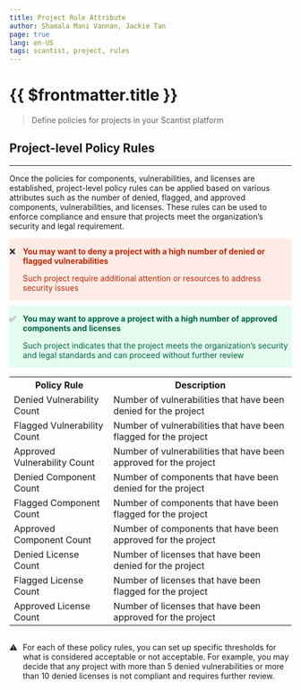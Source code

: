 ```yaml
---
title: Project Rule Attribute
author: Shamala Mani Vannan, Jackie Tan
page: true
lang: en-US
tags: scantist, project, rules
---
```


<ClientOnly>

# {{ $frontmatter.title }}

> Define policies for projects in your Scantist platform

## Project-level Policy Rules

<hr class="thick" />

Once the policies for components, vulnerabilities, and licenses are established, project-level policy rules can be applied based on various attributes such as the number of denied, flagged, and approved components, vulnerabilities, and licenses. These rules can be used to enforce compliance and ensure that projects meet the organization’s security and legal requirement. 

<div style="display: flex; background-color: #FFEBE6;">

<div style="flex: 0.05; ">

&#10060;

</div>

<div style="flex: 1; ">

<div style="color: #BF2600; font-weight: bold;">

You may want to deny a project with a high number of denied or flagged vulnerabilities

</div>

<span style="color: #BF2600;">

Such project require additional attention or resources to address security issues

</span>

</div> 

</div>



<div style="display: flex; background-color: #E3FCEF; margin-top: 10px">

<div style="flex: 0.05; ">

:white_check_mark:

</div>

<div style="flex: 1; ">

<div style="color: #006644; font-weight: bold;">

You may want to approve a project with a high number of approved components and licenses

</div>

<span style="color: #006644;">

Such project indicates that the project meets the organization’s security and legal standards and can proceed without further review

</span>

</div> 

</div>

<table>
  <tr>
    <th class="header_bold">Policy Rule</th>
    <th class="header_bold">Description</th>
  </tr>
  <tr>
    <td>Denied Vulnerability Count</td>
    <td>Number of vulnerabilities that have been denied for the project</td>
  </tr>
  <tr>
    <td>Flagged Vulnerability Count</td>
    <td>Number of vulnerabilities that have been flagged for the project</td>
  </tr>
  <tr>
    <td>Approved Vulnerability Count</td>
    <td>Number of vulnerabilities that have been approved for the project</td>
  </tr>
  <tr>
    <td>Denied Component Count</td>
    <td>Number of components that have been denied for the project</td>
  </tr>
  <tr>
    <td>Flagged Component Count</td>
    <td>Number of components that have been flagged for the project</td>
  </tr>
  <tr>
    <td>Approved Component Count</td>
    <td>Number of components that have been approved for the project</td>
  </tr>
  <tr>
    <td>Denied License Count</td>
    <td>Number of licenses that have been denied for the project</td>
  </tr>
  <tr>
    <td>Flagged License Count</td>
    <td>Number of licenses that have been flagged for the project</td>
  </tr>
  <tr>
    <td>Approved License Count</td>
    <td>Number of licenses that have been approved for the project</td>
  </tr>
</table>

<div style="display: flex;">

<div style="flex: 0.05; ">

&#9888;

</div>

<div style="flex: 1; ">

<div>

For each of these policy rules, you can set up specific thresholds for what is considered acceptable or not acceptable. For example, you may decide that any project with more than 5 denied vulnerabilities or more than 10 denied licenses is not compliant and requires further review. 

</div>

</div> 

</div>

</ClientOnly>